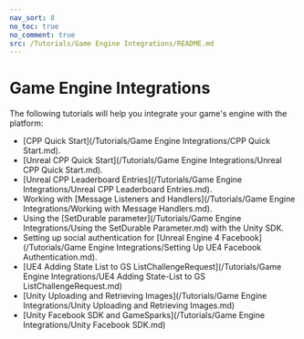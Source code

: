 ```yaml
---
nav_sort: 8
no_toc: true
no_comment: true
src: /Tutorials/Game Engine Integrations/README.md
---
```


# Game Engine Integrations

The following tutorials will help you integrate your game's engine with the platform:
* [CPP Quick Start](/Tutorials/Game Engine Integrations/CPP Quick Start.md).
* [Unreal CPP Quick Start](/Tutorials/Game Engine Integrations/Unreal CPP Quick Start.md).
* [Unreal CPP Leaderboard Entries](/Tutorials/Game Engine Integrations/Unreal CPP Leaderboard Entries.md).
* Working with [Message Listeners and Handlers](/Tutorials/Game Engine Integrations/Working with Message Handlers.md).
* Using the [SetDurable parameter](/Tutorials/Game Engine Integrations/Using the SetDurable Parameter.md) with the Unity SDK.
* Setting up social authentication for [Unreal Engine 4 Facebook](/Tutorials/Game Engine Integrations/Setting Up UE4 Facebook Authentication.md).
* [UE4 Adding State List to GS ListChallengeRequest](/Tutorials/Game Engine Integrations/UE4 Adding State-List to GS ListChallengeRequest.md)
* [Unity Uploading and Retrieving Images](/Tutorials/Game Engine Integrations/Unity Uploading and Retrieving Images.md)
* [Unity Facebook SDK and GameSparks](/Tutorials/Game Engine Integrations/Unity Facebook SDK.md)
